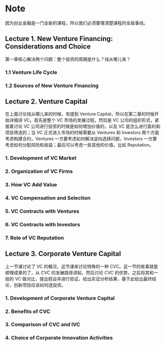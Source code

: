 # Note

因为创业金融是一门全新的课程，所以我们必须要理清楚课程的全故事线。

## Lecture 1. New Venture Financing: Considerations and Choice

第一章核心解决两个问题：整个投资的周期是什么？钱从哪儿来？

### 1.1 Venture Life Cycle

### 1.2 Sources of New Venture Financing



## Lecture 2. Venture Capital

在上面讨论钱从哪儿来的时候，有提到 Venture Capital，所以在第二章的时候开始详细讲 VC。首先是整个 VC 市场的发展过程，然后是 VC 公司的组织形式，紧接着讨论 VC 公司进行投资的时候是如何增加价值的，以及 VC 是怎么进行盈利和项目筛选的；当 VC 正式进入市场的时候需要从 Ventures 和 Investors 两个方面考虑构建合约，Ventures 一方要考虑如何解决逆向选择问题，Investors 一方要考虑如何分配风险和收益；最后可以考虑一些其他的价值，比如 Reputation。

### 1. Development of VC Market

### 2. Organization of VC Firms

### 3. How VC Add Value

### 4. VC Compensation and Selection

### 5. VC Contracts with Ventures

### 6. VC Contracts with Investors

### 7. Role of VC Reputation



## Lecture 3. Corporate Venture Capital

上一节课讨论了 VC 的概况，这节课来讨论特殊的一种 CVC。这一节的故事就是顺理成章的了，从 CVC 的发展路径讲起，然后讨论 CVC 的优势，之后将其和一般的 VC 做对比，提出假设并进行验证，给出实证分析结果，基于此给出最终结论，创新项目应该如何选投资。

### 1. Development of Corporate Venture Capital

### 2. Benefits of CVC

### 3. Comparison of CVC and IVC

### 4. Choice of Corporate Innovation Activities